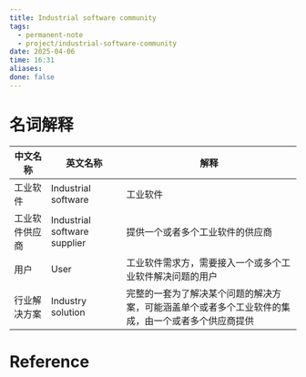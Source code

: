 ```yaml
---
title: Industrial software community
tags:
  - permanent-note
  - project/industrial-software-community
date: 2025-04-06
time: 16:31
aliases: 
done: false
---
```

# 名词解释

| 中文名称    | 英文名称                         | 解释                                                |
| ------- | ---------------------------- | ------------------------------------------------- |
| 工业软件    | Industrial software          | 工业软件                                              |
| 工业软件供应商 | Industrial software supplier | 提供一个或者多个工业软件的供应商                                  |
| 用户      | User                         | 工业软件需求方，需要接入一个或多个工业软件解决问题的用户                      |
| 行业解决方案  | Industry solution            | 完整的一套为了解决某个问题的解决方案，可能涵盖单个或者多个工业软件的集成，由一个或者多个供应商提供 |


# Reference